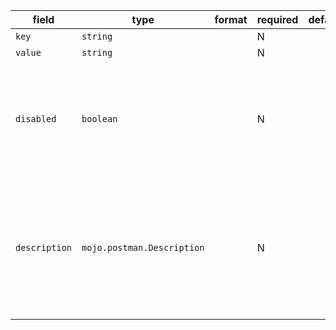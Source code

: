| field | type | format | required | default | description |
|---|---|---|---|---|---|
| `key` | `string` |  | N |  |
| `value` | `string` |  | N |  |
| `disabled` | `boolean` |  | N |  | If set to true, the current query parameter will not be sent with the request. |
| `description` | `mojo.postman.Description` |  | N |  | A Description can be a raw text, or be an object, which holds the description along with its format. |
